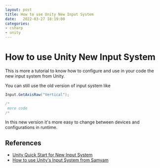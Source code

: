 ```yaml
---
layout: post
title: How to use Unity New Input System
date:   2022-03-27 18:19:00
categories: 
- csharp
- unity
---
```


# How to use Unity New Input System

This is more a tutorial to know how to configure and use in your code the new input system from Unity.

You can still use the old version of input system like 

```csharp
Input.GetAxisRaw("Vertical");

/*
 more code
/*

```
In this new version it's more easy to change between devices and configurations in runtime.

## References

- [Unity Quick Start for New Input System](https://docs.unity3d.com/Packages/com.unity.inputsystem@1.0/manual/QuickStartGuide.html)
- [How to use Unity's Input System from Samyam](https://www.youtube.com/watch?v=m5WsmlEOFiA&t=1628s&ab_channel=samyam)